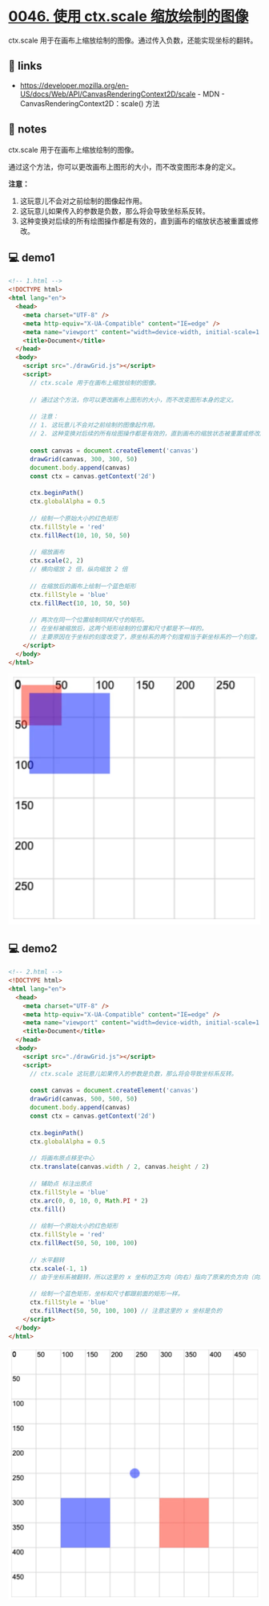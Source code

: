 # [0046. 使用 ctx.scale 缩放绘制的图像](https://github.com/Tdahuyou/canvas/tree/main/0046.%20%E4%BD%BF%E7%94%A8%20ctx.scale%20%E7%BC%A9%E6%94%BE%E7%BB%98%E5%88%B6%E7%9A%84%E5%9B%BE%E5%83%8F)

ctx.scale 用于在画布上缩放绘制的图像。通过传入负数，还能实现坐标的翻转。

## 🔗 links

- https://developer.mozilla.org/en-US/docs/Web/API/CanvasRenderingContext2D/scale - MDN - CanvasRenderingContext2D：scale() 方法

## 📒 notes

ctx.scale 用于在画布上缩放绘制的图像。

通过这个方法，你可以更改画布上图形的大小，而不改变图形本身的定义。

**注意：**
1. 这玩意儿不会对之前绘制的图像起作用。
2. 这玩意儿如果传入的参数是负数，那么将会导致坐标系反转。
3. 这种变换对后续的所有绘图操作都是有效的，直到画布的缩放状态被重置或修改。

## 💻 demo1

```html
<!-- 1.html -->
<!DOCTYPE html>
<html lang="en">
  <head>
    <meta charset="UTF-8" />
    <meta http-equiv="X-UA-Compatible" content="IE=edge" />
    <meta name="viewport" content="width=device-width, initial-scale=1.0" />
    <title>Document</title>
  </head>
  <body>
    <script src="./drawGrid.js"></script>
    <script>
      // ctx.scale 用于在画布上缩放绘制的图像。

      // 通过这个方法，你可以更改画布上图形的大小，而不改变图形本身的定义。

      // 注意：
      // 1. 这玩意儿不会对之前绘制的图像起作用。
      // 2. 这种变换对后续的所有绘图操作都是有效的，直到画布的缩放状态被重置或修改。

      const canvas = document.createElement('canvas')
      drawGrid(canvas, 300, 300, 50)
      document.body.append(canvas)
      const ctx = canvas.getContext('2d')

      ctx.beginPath()
      ctx.globalAlpha = 0.5

      // 绘制一个原始大小的红色矩形
      ctx.fillStyle = 'red'
      ctx.fillRect(10, 10, 50, 50)

      // 缩放画布
      ctx.scale(2, 2)
      // 横向缩放 2 倍，纵向缩放 2 倍

      // 在缩放后的画布上绘制一个蓝色矩形
      ctx.fillStyle = 'blue'
      ctx.fillRect(10, 10, 50, 50)

      // 两次在同一个位置绘制同样尺寸的矩形。
      // 在坐标被缩放后，这两个矩形绘制的位置和尺寸都是不一样的。
      // 主要原因在于坐标的刻度改变了，原坐标系的两个刻度相当于新坐标系的一个刻度。
    </script>
  </body>
</html>
```

![](md-imgs/2024-10-04-15-05-25.png)

## 💻 demo2

```html
<!-- 2.html -->
<!DOCTYPE html>
<html lang="en">
  <head>
    <meta charset="UTF-8" />
    <meta http-equiv="X-UA-Compatible" content="IE=edge" />
    <meta name="viewport" content="width=device-width, initial-scale=1.0" />
    <title>Document</title>
  </head>
  <body>
    <script src="./drawGrid.js"></script>
    <script>
      // ctx.scale 这玩意儿如果传入的参数是负数，那么将会导致坐标系反转。

      const canvas = document.createElement('canvas')
      drawGrid(canvas, 500, 500, 50)
      document.body.append(canvas)
      const ctx = canvas.getContext('2d')

      ctx.beginPath()
      ctx.globalAlpha = 0.5

      // 将画布原点移至中心
      ctx.translate(canvas.width / 2, canvas.height / 2)

      // 辅助点 标注出原点
      ctx.fillStyle = 'blue'
      ctx.arc(0, 0, 10, 0, Math.PI * 2)
      ctx.fill()

      // 绘制一个原始大小的红色矩形
      ctx.fillStyle = 'red'
      ctx.fillRect(50, 50, 100, 100)

      // 水平翻转
      ctx.scale(-1, 1)
      // 由于坐标系被翻转，所以这里的 x 坐标的正方向（向右）指向了原来的负方向（向左）。

      // 绘制一个蓝色矩形，坐标和尺寸都跟前面的矩形一样。
      ctx.fillStyle = 'blue'
      ctx.fillRect(50, 50, 100, 100) // 注意这里的 x 坐标是负的
    </script>
  </body>
</html>
```

![](md-imgs/2024-10-04-15-05-36.png)
